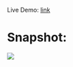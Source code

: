 Live Demo: [link](https://arghac14.github.io/Typing-speed-tester)
# Snapshot:
![](https://github.com/arghac14/Typing-speed-tester/blob/master/public/Snapshot.JPG)
